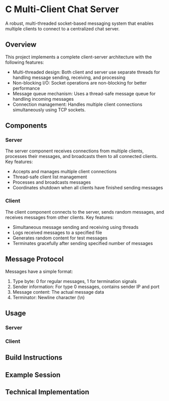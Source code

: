 # C Multi-Client Chat Server
A robust, multi-threaded socket-based messaging system that enables multiple clients to connect to a centralized chat server.

## Overview
This project implements a complete client-server architecture with the following features:
- Multi-threaded design: Both client and server use separate threads for handling message sending, receiving, and processing
- Non-blocking I/O: Socket operations are non-blocking for better performance
- Message queue mechanism: Uses a thread-safe message queue for handling incoming messages
- Connection management: Handles multiple client connections simultaneously using TCP sockets.

## Components
### Server
The server component receives connections from multiple clients, processes their messages, and broadcasts them to all connected clients.
Key features:
- Accepts and manages multiple client connections
- Thread-safe client list management
- Processes and broadcasts messages
- Coordinates shutdown when all clients have finished sending messages
  
### Client
The client component connects to the server, sends random messages, and receives messages from other clients.
Key features:
- Simultaneous message sending and receiving using threads
- Logs received messages to a specified file
- Generates random content for test messages
- Terminates gracefully after sending specified number of messages

## Message Protocol
Messages have a simple format:
1. Type byte: 0 for regular messages, 1 for termination signals
2. Sender information: For type 0 messages, contains sender IP and port
3. Message content: The actual message data
4. Terminator: Newline character (\n)

## Usage

### Server

### Client

## Build Instructions

## Example Session

## Technical Implementation
